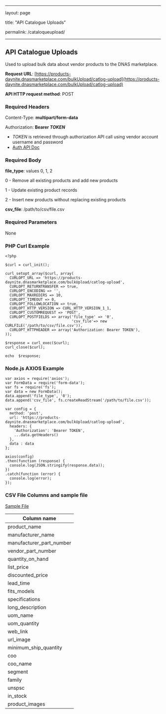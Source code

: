 







---

layout: page

title: "API Catalogue Uploads"

permalink: /cataloqueupload/

---

## API Catalogue Uploads

Used to upload bulk data about vendor products to the DNAS marketplace.

**Request URL**: [https://products-daynite.dnasmarketplace.com/bulkUpload/catlog-upload](https://products-daynite.dnasmarketplace.com/bulkUpload/catlog-upload)

**API HTTP request method**: POST  

### Required Headers

Content-Type: **multipart/form-data**

Authorization: **Bearer *TOKEN*** 

- *TOKEN* is retrieved through authorization API call using vendor account username and password
-  [Auth API Doc](https://punchout-daynite.dnasmarketplace.com/api-docs/)

### Required Body
**file_type**: values 0, 1, 2

 0 - Remove all existing products and add new products

 1 - Update existing product records

 2 - Insert new products without replacing existing products




**csv_file**: /path/to/csv/file.csv

### Required Parameters
None

### PHP Curl Example
```
<?php

$curl = curl_init(); 

curl_setopt_array($curl, array(
  CURLOPT_URL => 'https://products-daynite.dnasmarketplace.com/bulkUpload/catlog-upload',
  CURLOPT_RETURNTRANSFER => true,
  CURLOPT_ENCODING => '',
  CURLOPT_MAXREDIRS => 10,
  CURLOPT_TIMEOUT => 0,
  CURLOPT_FOLLOWLOCATION => true,
  CURLOPT_HTTP_VERSION => CURL_HTTP_VERSION_1_1,
  CURLOPT_CUSTOMREQUEST => 'POST',
  CURLOPT_POSTFIELDS => array('file_type' => '0',
							  'csv_file'=> new CURLFILE('/path/to/csv/file.csv')),
  CURLOPT_HTTPHEADER => array('Authorization: Bearer TOKEN'),
));

$response = curl_exec($curl);
curl_close($curl);

echo  $response;
```
### Node.js AXIOS Example
```
var axios = require('axios');
var FormData = require('form-data');
var fs = require('fs');
var data = new FormData();
data.append('file_type', '0');
data.append('csv_file', fs.createReadStream('/path/to/file.csv'));

var config = {
  method: 'post',
  url: 'https://products-daynite.dnasmarketplace.com/bulkUpload/catlog-upload',
  headers: { 
    'Authorization': 'Bearer TOKEN', 
    ...data.getHeaders()
  },
  data : data
};

axios(config)
.then(function (response) {
  console.log(JSON.stringify(response.data));
})
.catch(function (error) {
  console.log(error);
});

```
### CSV File Columns and sample file

[Sample File](https://dn-as.github.io/MarketplaceApiDocs/product_sample_file.csv)
 
| Column name 	|
|--						|
|	product_name							|
|	manufacturer_name					|
|	manufacturer_part_number		|
|	vendor_part_number				|
|	quantity_on_hand						|
|	list_price		|
|	discounted_price		|
|	lead_time		|
|	fits_models		|
|	specifications		|
|	long_description		|
|	uom_name		|
|	uom_quantity		|
|	web_link		|
|	url_image		|
|	minimum_ship_quantity		|
|	coo		|
|	coo_name		|
|	segment		|
|	family		|
|	unspsc		|
|	in_stock		|
|	product_images		|

